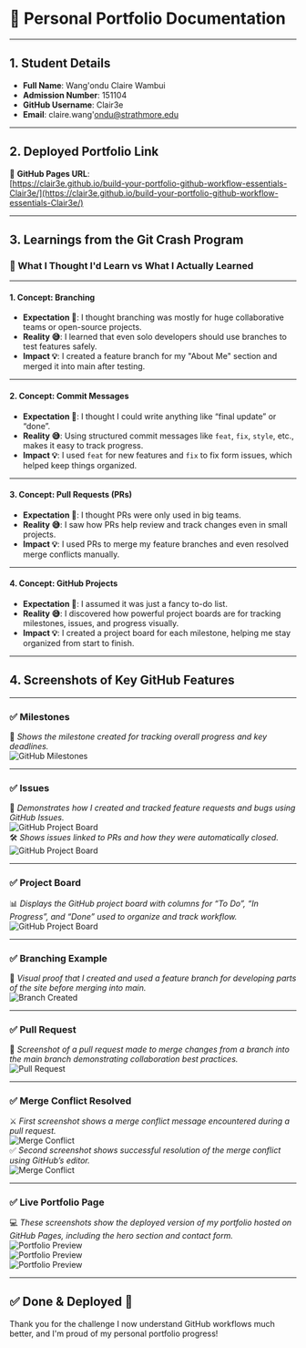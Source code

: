 # 📄 Personal Portfolio Documentation

---

## 1. Student Details

- **Full Name**: Wang'ondu Claire Wambui  
- **Admission Number**: 151104  
- **GitHub Username**: Clair3e  
- **Email**: claire.wang'ondu@strathmore.edu  

---

## 2. Deployed Portfolio Link

🔗 **GitHub Pages URL**:  
[https://clair3e.github.io/build-your-portfolio-github-workflow-essentials-Clair3e/](https://clair3e.github.io/build-your-portfolio-github-workflow-essentials-Clair3e/)

---

## 3. Learnings from the Git Crash Program

### 🧠 What I Thought I'd Learn vs What I Actually Learned

---

#### 1. Concept: Branching  
- **Expectation 👀**: I thought branching was mostly for huge collaborative teams or open-source projects.  
- **Reality 😅**: I learned that even solo developers should use branches to test features safely.  
- **Impact 💡**: I created a feature branch for my "About Me" section and merged it into main after testing.

---

#### 2. Concept: Commit Messages  
- **Expectation 👀**: I thought I could write anything like “final update” or “done”.  
- **Reality 😅**: Using structured commit messages like `feat`, `fix`, `style`, etc., makes it easy to track progress.  
- **Impact 💡**: I used `feat` for new features and `fix` to fix form issues, which helped keep things organized.

---

#### 3. Concept: Pull Requests (PRs)  
- **Expectation 👀**: I thought PRs were only used in big teams.  
- **Reality 😅**: I saw how PRs help review and track changes even in small projects.  
- **Impact 💡**: I used PRs to merge my feature branches and even resolved merge conflicts manually.

---

#### 4. Concept: GitHub Projects  
- **Expectation 👀**: I assumed it was just a fancy to-do list.  
- **Reality 😅**: I discovered how powerful project boards are for tracking milestones, issues, and progress visually.  
- **Impact 💡**: I created a project board for each milestone, helping me stay organized from start to finish.

---

## 4. Screenshots of Key GitHub Features

---

### ✅ Milestones  
📌 *Shows the milestone created for tracking overall progress and key deadlines.*  
![GitHub Milestones](images/Milestones.jpg)

---

### ✅ Issues  
📝 *Demonstrates how I created and tracked feature requests and bugs using GitHub Issues.*  
![GitHub Project Board](images/Issues1.jpg)  
🛠️ *Shows issues linked to PRs and how they were automatically closed.*  
![GitHub Project Board](images/Issues2.jpg)

---

### ✅ Project Board  
📊 *Displays the GitHub project board with columns for “To Do”, “In Progress”, and “Done” used to organize and track workflow.*  
![GitHub Project Board](images/Project-Board.jpg)

---

### ✅ Branching Example  
🌿 *Visual proof that I created and used a feature branch for developing parts of the site before merging into main.*  
![Branch Created](images/Branching.jpg)

---

### ✅ Pull Request  
🔀 *Screenshot of a pull request made to merge changes from a branch into the main branch demonstrating collaboration best practices.*  
![Pull Request](images/pull-request.jpg)

---

### ✅ Merge Conflict Resolved  
⚔️ *First screenshot shows a merge conflict message encountered during a pull request.*  
![Merge Conflict](images/Merge-Conflict1.jpg)  
✅ *Second screenshot shows successful resolution of the merge conflict using GitHub’s editor.*  
![Merge Conflict](images/Merge-conflict2.jpg)

---

### ✅ Live Portfolio Page  
💻 *These screenshots show the deployed version of my portfolio hosted on GitHub Pages, including the hero section and contact form.*  
![Portfolio Preview](images/Landing-page1.jpg)  
![Portfolio Preview](images/Landing-page2.jpg)  
![Portfolio Preview](images/Landing-page3.jpg)

---

## ✅ Done & Deployed 🎉

Thank you for the challenge I now understand GitHub workflows much better, and I'm proud of my personal portfolio progress!
